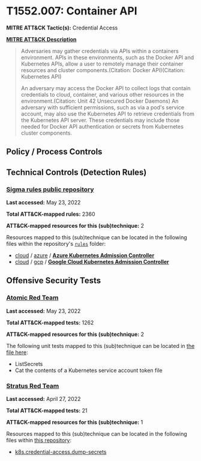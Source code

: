# T1552.007: Container API
**MITRE ATT&CK Tactic(s):** Credential Access

**[MITRE ATT&CK Description](https://attack.mitre.org/techniques/T1552/007)**
<blockquote>Adversaries may gather credentials via APIs within a containers environment. APIs in these environments, such as the Docker API and Kubernetes APIs, allow a user to remotely manage their container resources and cluster components.(Citation: Docker API)(Citation: Kubernetes API)

An adversary may access the Docker API to collect logs that contain credentials to cloud, container, and various other resources in the environment.(Citation: Unit 42 Unsecured Docker Daemons) An adversary with sufficient permissions, such as via a pod's service account, may also use the Kubernetes API to retrieve credentials from the Kubernetes API server. These credentials may include those needed for Docker API authentication or secrets from Kubernetes cluster components. </blockquote>

## Policy / Process Controls
## Technical Controls (Detection Rules)
### [Sigma rules public repository](https://github.com/SigmaHQ/sigma)
**Last accessed:** May 23, 2022

**Total ATT&CK-mapped rules:** 2360

**ATT&CK-mapped resources for this (sub)technique:** 2

Resources mapped to this (sub)technique can be located in the following files within the repository's <code>[rules](https://github.com/SigmaHQ/sigma/tree/master/rules)</code> folder:

* [cloud](https://github.com/SigmaHQ/sigma/tree/master/rules/cloud/) / [azure](https://github.com/SigmaHQ/sigma/tree/master/rules/cloud/azure/) / **[Azure Kubernetes Admission Controller](https://github.com/SigmaHQ/sigma/blob/master/rules/cloud/azure/azure_kubernetes_admission_controller.yml)**
* [cloud](https://github.com/SigmaHQ/sigma/tree/master/rules/cloud/) / [gcp](https://github.com/SigmaHQ/sigma/tree/master/rules/cloud/gcp/) / **[Google Cloud Kubernetes Admission Controller](https://github.com/SigmaHQ/sigma/blob/master/rules/cloud/gcp/gcp_kubernetes_admission_controller.yml)**


## Offensive Security Tests
### [Atomic Red Team](https://github.com/redcanaryco/atomic-red-team)
**Last accessed:** May 23, 2022

**Total ATT&CK-mapped tests:** 1262

**ATT&CK-mapped resources for this (sub)technique:** 2

The following unit tests mapped to this (sub)technique can be located in [the file here](https://github.com/redcanaryco/atomic-red-team/tree/master/atomics/T1552.007/T1552.007.yaml):

* ListSecrets
* Cat the contents of a Kubernetes service account token file

### [Stratus Red Team](https://github.com/DataDog/stratus-red-team/)
**Last accessed:** April 27, 2022

**Total ATT&CK-mapped tests:** 21

**ATT&CK-mapped resources for this (sub)technique:** 1

Resources mapped to this (sub)technique can be located in the following files within [this repository](https://stratus-red-team.cloud/attack-techniques/):

* [k8s.credential-access.dump-secrets](https://stratus-red-team.cloud/attack-techniques/k8s/k8s.credential-access.dump-secrets/)

